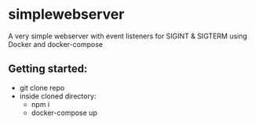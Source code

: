 # simplewebserver
A very simple webserver with event listeners for SIGINT &amp; SIGTERM using Docker and docker-compose

## Getting started:
- git clone repo
- inside cloned directory:
  - npm i
  - docker-compose up

